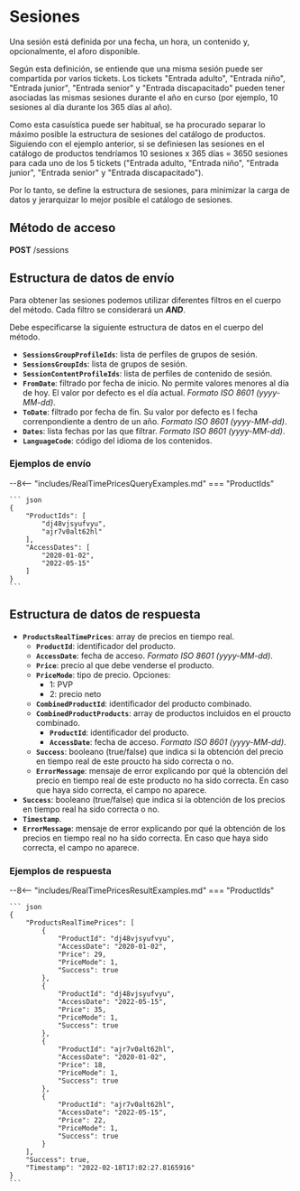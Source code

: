 # Sesiones

Una sesión está definida por una fecha, un hora, un contenido y, opcionalmente, el aforo disponible.

Según esta definición, se entiende que una misma sesión puede ser compartida por varios tickets. Los tickets "Entrada adulto", "Entrada niño", "Entrada junior", "Entrada senior" y "Entrada discapacitado" pueden tener asociadas las mismas sesiones durante el año en curso (por ejemplo, 10 sesiones al día durante los 365 días al año).

Como esta casuística puede ser habitual, se ha procurado separar lo máximo posible la estructura de sesiones del catálogo de productos. Siguiendo con el ejemplo anterior, si se definiesen las sesiones en el catálogo de productos tendríamos 10 sesiones x 365 días = 3650 sesiones para cada uno de los 5 tickets ("Entrada adulto, "Entrada niño", "Entrada junior", "Entrada senior" y "Entrada discapacitado").

Por lo tanto, se define la estructura de sesiones, para minimizar la carga de datos y jerarquizar lo mejor posible el catálogo de sesiones.

## Método de acceso

**POST** /sessions

## Estructura de datos de envío

Para obtener las sesiones podemos utilizar diferentes filtros en el cuerpo del método. Cada filtro se considerará un ***AND***.

Debe especificarse la siguiente estructura de datos en el cuerpo del método.

- **`SessionsGroupProfileIds`**: lista de perfiles de grupos de sesión.
- **`SessionsGroupIds`**: lista de grupos de sesión.
- **`SessionContentProfileIds`**: lista de perfiles de contenido de sesión.
- **`FromDate`**: filtrado por fecha de inicio. No permite valores menores al día de hoy. El valor por defecto es el día actual. *Formato ISO 8601 (yyyy-MM-dd)*.
- **`ToDate`**: filtrado por fecha de fin. Su valor por defecto es l fecha correnpondiente a dentro de un año. *Formato ISO 8601 (yyyy-MM-dd)*.
- **`Dates`**: lista fechas por las que filtrar. *Formato ISO 8601 (yyyy-MM-dd)*.
- **`LanguageCode`**: código del idioma de los contenidos.

### Ejemplos de envío

--8<-- "includes/RealTimePricesQueryExamples.md"
=== "ProductIds"

    ``` json
    {
        "ProductIds": [
            "dj48vjsyufvyu",
            "ajr7v0alt62hl"
        ],
        "AccessDates": [
            "2020-01-02",
            "2022-05-15"
        ]
    }
    ```

## Estructura de datos de respuesta

- **`ProductsRealTimePrices`**: array de precios en tiempo real.
    - **`ProductId`**: identificador del producto.
    - **`AccessDate`**: fecha de acceso. *Formato ISO 8601 (yyyy-MM-dd)*.
    - **`Price`**: precio al que debe venderse el producto.
    - **`PriceMode`**: tipo de precio. Opciones:
        - 1: PVP
        - 2: precio neto
    - **`CombinedProductId`**: identificador del producto combinado.
    - **`CombinedProductProducts`**: array de productos incluidos en el proucto combinado.
        - **`ProductId`**: identificador del producto.
        - **`AccessDate`**: fecha de acceso. *Formato ISO 8601 (yyyy-MM-dd)*.
    - **`Success`**: booleano (true/false) que indica si la obtención del precio en tiempo real de este proucto ha sido correcta o no.
    - **`ErrorMessage`**: mensaje de error explicando por qué la obtención del precio en tiempo real de este producto no ha sido correcta. En caso que haya sido correcta, el campo no aparece.
- **`Success`**: booleano (true/false) que indica si la obtención de los precios en tiempo real ha sido correcta o no.
- **`Timestamp`**.
- **`ErrorMessage`**: mensaje de error explicando por qué la obtención de los precios en tiempo real no ha sido correcta. En caso que haya sido correcta, el campo no aparece.

### Ejemplos de respuesta

--8<-- "includes/RealTimePricesResultExamples.md"
=== "ProductIds"

    ``` json
    {
        "ProductsRealTimePrices": [
            {
                "ProductId": "dj48vjsyufvyu",
                "AccessDate": "2020-01-02",
                "Price": 29,
                "PriceMode": 1,
                "Success": true
            },
            {
                "ProductId": "dj48vjsyufvyu",
                "AccessDate": "2022-05-15",
                "Price": 35,
                "PriceMode": 1,
                "Success": true
            },
            {
                "ProductId": "ajr7v0alt62hl",
                "AccessDate": "2020-01-02",
                "Price": 18,
                "PriceMode": 1,
                "Success": true
            },
            {
                "ProductId": "ajr7v0alt62hl",
                "AccessDate": "2022-05-15",
                "Price": 22,
                "PriceMode": 1,
                "Success": true
            }
        ],
        "Success": true,
        "Timestamp": "2022-02-18T17:02:27.8165916"
    }
    ```
